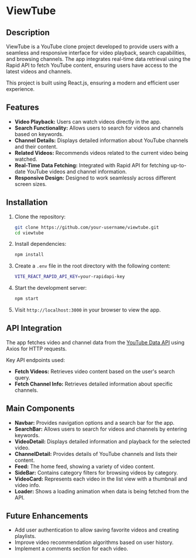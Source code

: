 # ViewTube

## Description
ViewTube is a YouTube clone project developed to provide users with a seamless and responsive interface for video playback, search capabilities, and browsing channels. The app integrates real-time data retrieval using the Rapid API to fetch YouTube content, ensuring users have access to the latest videos and channels.

This project is built using React.js, ensuring a modern and efficient user experience.

## Features
- **Video Playback:** Users can watch videos directly in the app.
- **Search Functionality:** Allows users to search for videos and channels based on keywords.
- **Channel Details:** Displays detailed information about YouTube channels and their content.
- **Related Videos:** Recommends videos related to the current video being watched.
- **Real-Time Data Fetching:** Integrated with Rapid API for fetching up-to-date YouTube videos and channel information.
- **Responsive Design:** Designed to work seamlessly across different screen sizes.

## Installation

1. Clone the repository:

    ```bash
    git clone https://github.com/your-username/viewtube.git
    cd viewtube
    ```

2. Install dependencies:

    ```bash
    npm install
    ```

3. Create a `.env` file in the root directory with the following content:

    ```bash
    VITE_REACT_RAPID_API_KEY=your-rapidapi-key
    ```

4. Start the development server:

    ```bash
    npm start
    ```

5. Visit `http://localhost:3000` in your browser to view the app.

## API Integration
The app fetches video and channel data from the [YouTube Data API](https://rapidapi.com/h0p3rwe/api/youtube-search-and-download) using Axios for HTTP requests.

Key API endpoints used:
- **Fetch Videos:** Retrieves video content based on the user's search query.
- **Fetch Channel Info:** Retrieves detailed information about specific channels.

## Main Components

- **Navbar:** Provides navigation options and a search bar for the app.
- **SearchBar:** Allows users to search for videos and channels by entering keywords.
- **VideoDetail:** Displays detailed information and playback for the selected video.
- **ChannelDetail:** Provides details of YouTube channels and lists their content.
- **Feed:** The home feed, showing a variety of video content.
- **SideBar:** Contains category filters for browsing videos by category.
- **VideoCard:** Represents each video in the list view with a thumbnail and video info.
- **Loader:** Shows a loading animation when data is being fetched from the API.

## Future Enhancements
- Add user authentication to allow saving favorite videos and creating playlists.
- Improve video recommendation algorithms based on user history.
- Implement a comments section for each video.


